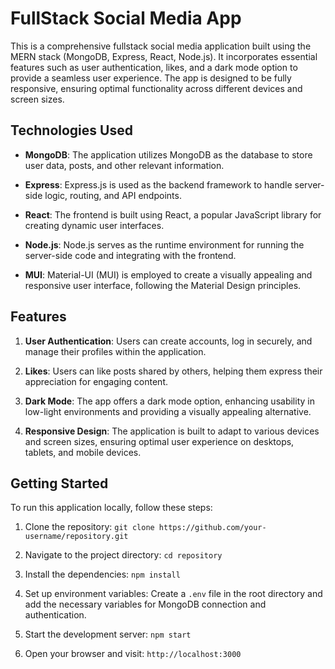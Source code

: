 # FullStack Social Media App

This is a comprehensive fullstack social media application built using the MERN stack (MongoDB, Express, React, Node.js). It incorporates essential features such as user authentication, likes, and a dark mode option to provide a seamless user experience. The app is designed to be fully responsive, ensuring optimal functionality across different devices and screen sizes.

## Technologies Used

- **MongoDB**: The application utilizes MongoDB as the database to store user data, posts, and other relevant information.

- **Express**: Express.js is used as the backend framework to handle server-side logic, routing, and API endpoints.

- **React**: The frontend is built using React, a popular JavaScript library for creating dynamic user interfaces.

- **Node.js**: Node.js serves as the runtime environment for running the server-side code and integrating with the frontend.

- **MUI**: Material-UI (MUI) is employed to create a visually appealing and responsive user interface, following the Material Design principles.

## Features

1. **User Authentication**: Users can create accounts, log in securely, and manage their profiles within the application.

2. **Likes**: Users can like posts shared by others, helping them express their appreciation for engaging content.

3. **Dark Mode**: The app offers a dark mode option, enhancing usability in low-light environments and providing a visually appealing alternative.

4. **Responsive Design**: The application is built to adapt to various devices and screen sizes, ensuring optimal user experience on desktops, tablets, and mobile devices.

## Getting Started

To run this application locally, follow these steps:

1. Clone the repository: `git clone https://github.com/your-username/repository.git`

2. Navigate to the project directory: `cd repository`

3. Install the dependencies: `npm install`

4. Set up environment variables: Create a `.env` file in the root directory and add the necessary variables for MongoDB connection and authentication.

5. Start the development server: `npm start`

6. Open your browser and visit: `http://localhost:3000`
